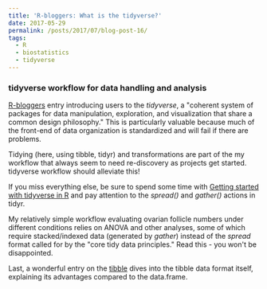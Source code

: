 ```yaml
---
title: 'R-bloggers: What is the tidyverse?'
date: 2017-05-29
permalink: /posts/2017/07/blog-post-16/
tags:
  - R
  - biostatistics
  - tidyverse
---
```


### tidyverse workflow for data handling and analysis

[R-bloggers](https://www.r-bloggers.com/what-is-the-tidyverse/amp/) entry introducing users to the *tidyverse*, a "coherent system of packages for data manipulation, exploration, and visualization that share a common design philosophy." This is particularly valuable because much of the front-end of data organization is standardized and will fail if there are problems.

Tidying (here, using tibble, tidyr) and transformations are part of the my workflow that always seem to need re-discovery as projects get started. tidyverse workflow should alleviate this!

If you miss everything else, be sure to spend some time with [Getting started with tidyverse in R](http://www.storybench.org/getting-started-with-tidyverse-in-r/) and pay attention to the *spread()* and *gather()* actions in tidyr.

My relatively simple workflow evaluating ovarian follicle numbers under different conditions relies on ANOVA and other analyses, some of which require stacked/indexed data (generated by *gather*) instead of the *spread* format called for by the "core tidy data principles." Read this - you won't be disappointed.

Last, a wonderful entry on the [tibble](tibble.tidyverse.org) dives into the tibble data format itself, explaining its advantages compared to the data.frame.
